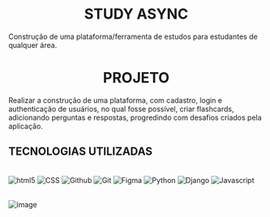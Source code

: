 <h1 align = "center" > STUDY ASYNC </h1>
Construção de uma plataforma/ferramenta de estudos para estudantes de qualquer área. 
<br/>

<h1 align="center"> PROJETO </h1> 

Realizar a construção de uma plataforma, com cadastro, login e authenticação de usuários, no qual fosse possível, criar flashcards, adicionando perguntas e respostas, progredindo com desafios criados pela aplicação.
<br/>

## TECNOLOGIAS UTILIZADAS
<div style="display: inline_block"><br/>
  
<img align="center" alt="html5" src="https://img.shields.io/badge/HTML-239120?style=for-the-badge&logo=html5&logoColor=white"/>
<img align="center" alt="CSS" src="https://img.shields.io/badge/CSS-239120?&style=for-the-badge&logo=css3&logoColor=white"/>
<img align="center" alt="Github" src="https://img.shields.io/badge/GitHub-100000?style=for-the-badge&logo=github&logoColor=white"/>
<img align="center" alt="Git" src="https://img.shields.io/badge/GIT-E44C30?style=for-the-badge&logo=git&logoColor=white"/>
<img align="center" alt="Figma" src="https://img.shields.io/badge/Figma-F24E1E?style=for-the-badge&logo=figma&logoColor=white"/>
<img align="center" alt="Python" src="https://img.shields.io/badge/Python-3776AB.svg?style=for-the-badge&logo=Python&logoColor=white"/>
<img align="center" alt="Django" src="https://img.shields.io/badge/Django-092E20.svg?style=for-the-badge&logo=Django&logoColor=white"/>
<img align="center" alt="Javascript" src="https://img.shields.io/badge/JavaScript-F7DF1E.svg?style=for-the-badge&logo=JavaScript&logoColor=black"/>
<div/><br/>

![image](https://github.com/AugustoMir4nda/StudyAsync/assets/130875429/335c51af-4484-40dd-8f7b-f875127255f5)
